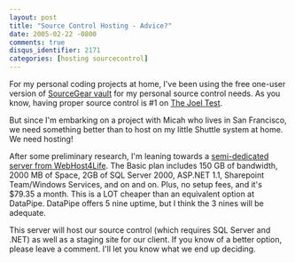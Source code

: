 ```yaml
---
layout: post
title: "Source Control Hosting - Advice?"
date: 2005-02-22 -0800
comments: true
disqus_identifier: 2171
categories: [hosting sourcecontrol]
---
```

For my personal coding projects at home, I've been using the free one-user version of [SourceGear vault](http://www.sourcegear.com/vault/) for my personal source control needs. As you know, having proper source
control is #1 on [The Joel Test](http://www.joelonsoftware.com/articles/fog0000000043.html).

But since I'm embarking on a project with Micah who lives in San Francisco, we need something better than to host on my little Shuttle system at home. We need hosting!

After some preliminary research, I'm leaning towards a [semi-dedicated server from WebHost4Life](http://www.webhost4life.com/manageddedi.asp). The Basic plan includes 150 GB of bandwidth, 2000 MB of Space, 2GB of SQL Server 2000, ASP.NET 1.1, Sharepoint Team/Windows Services, and on and on. Plus, no setup fees, and it's $79.35 a month. This is a LOT cheaper than an equivalent option at DataPipe. DataPipe offers 5 nine uptime, but I think the 3 nines will be adequate.

This server will host our source control (which requires SQL Server and .NET) as well as a staging site for our client. If you know of a better option, please leave a comment. I'll let you know what we end up deciding.
